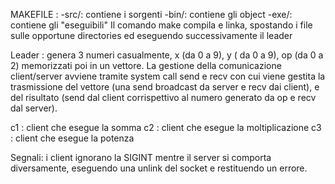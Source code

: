 MAKEFILE : -src/: contiene i sorgenti
	   -bin/: contiene gli object
	   -exe/: contiene gli "eseguibili"
Il comando make compila e linka, spostando i file sulle opportune directories ed eseguendo successivamente il leader

Leader : genera 3 numeri casualmente, x (da 0 a 9), y ( da 0 a 9), op (da 0 a 2) memorizzati poi in un vettore. La gestione della comunicazione 
	 client/server avviene tramite system call send e recv con cui viene gestita la trasmissione del vettore (una send broadcast 
	 da server e recv dai client), e del risultato (send dal client corrispettivo al numero generato da op e recv dal server).
		
c1	: client che esegue la somma
c2	: client che esegue la moltiplicazione
c3	: client che esegue la potenza

Segnali:
	i client ignorano la SIGINT mentre il server si comporta diversamente, eseguendo una unlink del socket e restituendo un errore. 

